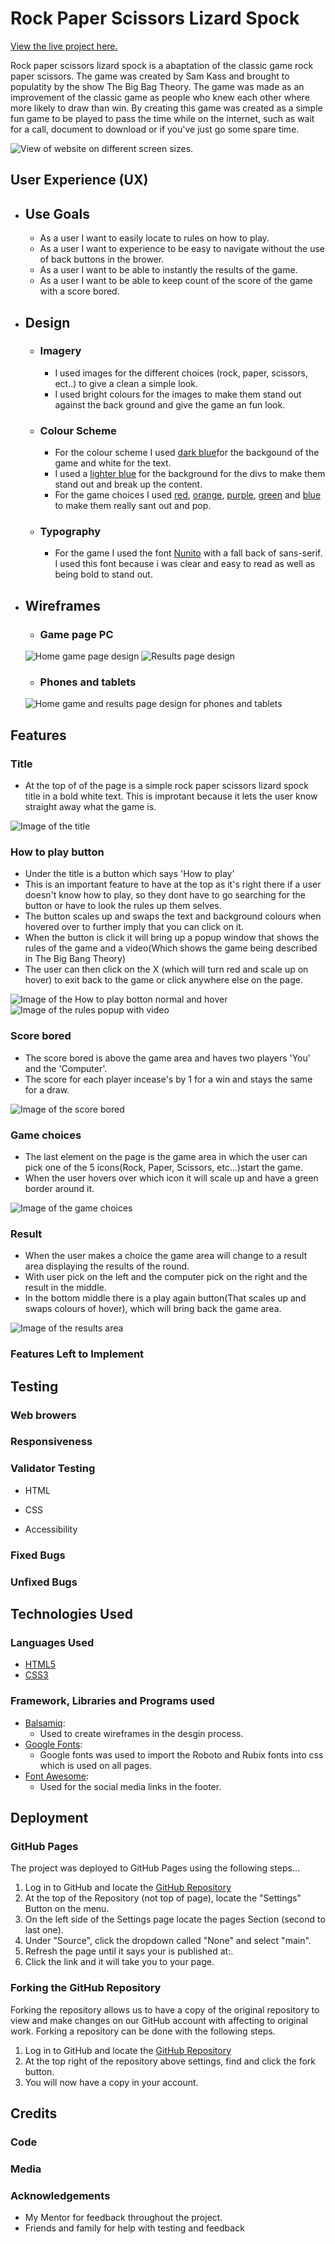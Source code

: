 # Rock Paper Scissors Lizard Spock

[View the live project here.](https://will23jd.github.io/rock-paper-scissors-lizard-spock/)

Rock paper scissors lizard spock is a abaptation of the classic game rock paper scissors. The game was created by Sam Kass and brought to populatity by the show The Big Bag Theory. The game was made as an improvement of the classic game as people who knew each other where more likely to draw than win. By creating this game was created as a simple fun game to be played to pass the time while on the internet, such as wait for a call, document to download or if you've just go some spare time. 

![View of website on different screen sizes.](assets/images/am-i-res.png)

## User Experience (UX)

* ## Use Goals
    * As a user I want to easily locate to rules on how to play.
    * As a user I want to experience to be easy to navigate without the use of back buttons in the brower.
    * As a user I want to be able to instantly the results of the game.
    * As a user I want to be able to keep count of the score of the game with a score bored.

* ## Design 

    * ### Imagery
        * I used images for the different choices (rock, paper, scissors, ect..) to give a clean a simple look.
        * I used bright colours for the images to make them stand out against the back ground and give the game an fun look.

    * ### Colour Scheme
        * For the colour scheme I used [dark blue](https://www.color-hex.com/color/212d3e)for the backgound of the game and white for the text.
        * I used a [lighter blue](https://www.color-hex.com/color/4d7792) for the background for the divs to make them stand out and break up the content.
        * For the game choices I used [red](https://www.color-hex.com/color/f44336), [orange](https://www.color-hex.com/color/e4773b), [purple](https://www.color-hex.com/color/8866aa), [green](https://www.color-hex.com/color/50b225) and [blue](https://www.color-hex.com/color/2587d1) to make them really sant out and pop.

    * ### Typography 
        * For the game I used the font [Nunito](https://fonts.google.com/specimen/Nunito?query=+++++++Nunito) with a fall back of sans-serif. I used this font because i was clear and easy to read as well as being bold to stand out.

* ## Wireframes 

    * ### Game page PC

    ![Home game page design](assets/wireframes/pc-game.png)
    ![Results page design](assets/wireframes/pc-win.png)

    * ### Phones and tablets

    ![Home game and results page design for phones and tablets](assets/wireframes/phone-wire.png)

## Features

### Title 
* At the top of of the page is a simple rock paper scissors lizard spock title in a bold white text. This is improtant because it lets the user know straight away what the game is.

![Image of the title](assets/images/title.png)

### How to play button
* Under the title is a button which says 'How to play'
* This is an important feature to have at the top as it's right there if a user doesn't know how to play, so they dont have to go searching for the button or have to look the rules up them selves.
* The button scales up and swaps the text and background colours when hovered over to further imply that you can click on it.
* When the button is click it will bring up a popup window that shows the rules of the game and a video(Which shows the game being described in The Big Bang Theory)
* The user can then click on the X (which will turn red and scale up on hover) to exit back to the game or click anywhere else on the page.

![Image of the How to play botton normal and hover](assets/images/how-to-button.png)
![Image of the rules popup with video](assets/images/how-to-play.png)

### Score bored 
* The score bored is above the game area and haves two players 'You' and the 'Computer'.
* The score for each player incease's by 1 for a win and stays the same for a draw.

![Image of the score bored](assets/images/score.png)

### Game choices
* The last element on the page is the game area in which the user can pick one of the 5 icons(Rock, Paper, Scissors, etc...)start the game.
* When the user hovers over which icon it will scale up and have a green border around it.

![Image of the game choices](assets/images/game.png)

### Result
* When the user makes a choice the game area will change to a result area displaying the results of the round.
* With user pick on the left and the computer pick on the right and the result in the middle.
* In the bottom middle there is a play again button(That scales up and swaps colours of hover), which will bring back the game area.

![Image of the results area](assets/images/winner.png)

###  Features Left to Implement

## Testing

### Web browers

### Responsiveness

### Validator Testing

* HTML

* CSS

* Accessibility

### Fixed Bugs 

### Unfixed Bugs

## Technologies Used

### Languages Used

* [HTML5](https://en.wikipedia.org/wiki/HTML5)
* [CSS3](https://en.wikipedia.org/wiki/CSS)

### Framework, Libraries and Programs used

* [Balsamiq](https://balsamiq.com/wireframes/):
    * Used to create wireframes in the desgin process.
* [Google Fonts](https://fonts.google.com/):
    * Google fonts was used to import the Roboto and Rubix fonts into css which is used on all pages.
* [Font Awesome](https://fontawesome.com/):
    * Used for the social media links in the footer.

## Deployment

### GitHub Pages

The project was deployed to GitHub Pages using the following steps...

1. Log in to GitHub and locate the [GitHub Repository](https://github.com/)
2. At the top of the Repository (not top of page), locate the "Settings" Button on the menu.
3. On the left side of the Settings page locate the pages Section (second to last one).
4. Under "Source", click the dropdown called "None" and select "main".
5. Refresh the page until it says your is published at:.
6. Click the link and it will take you to your page.

### Forking the GitHub Repository

Forking the repository allows us to have a copy of the original repository to view and make changes on our GitHub account with affecting to original work. Forking a repository can be done with the following steps.

1. Log in to GitHub and locate the [GitHub Repository](https://github.com/)
2. At the top right of the repository above settings, find and click the fork button. 
3. You will now have a copy in your account.

## Credits

### Code 

### Media

### Acknowledgements

* My Mentor for feedback throughout the project.
* Friends and family for help with testing and feedback